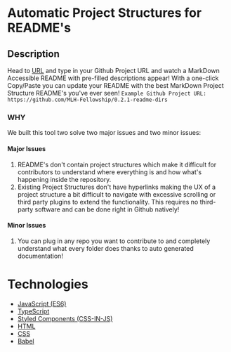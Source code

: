 # Automatic Project Structures for README's

## Description
Head to [URL](www.404.com) and type in your Github Project URL and watch a MarkDown Accessible README with pre-filled descriptions appear!
With a one-click Copy/Paste you can update your README with the best MarkDown Project Structure README's you've ever seen!
```Example Github Project URL: https://github.com/MLH-Fellowship/0.2.1-readme-dirs```

### WHY
We built this tool two solve two major issues and two minor issues:
#### Major Issues
1) README's don't contain project structures which make it difficult for contributors to understand where everything is and how what's happening inside the repository.
2) Existing Project Structures don't have hyperlinks making the UX of a project structure a bit difficult to navigate with excessive scrolling or third party plugins to extend the functionality. This requires no third-party software and can be done right in Github natively!
#### Minor Issues
1) You can plug in any repo you want to contribute to and completely understand what every folder does thanks to auto generated documentation!

# Technologies
- [JavaScript (ES6)](https://www.javascript.com/)
- [TypeScript](https://www.typescriptlang.org/)
- [Styled Components (CSS-IN-JS)](http://styled-components.com/)
- [HTML]()
- [CSS](https://www.w3schools.com/css/)
- [Babel](https://babeljs.io/)
